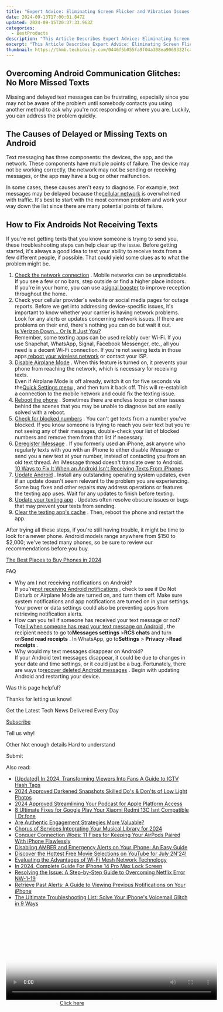 ```yaml
---
title: "Expert Advice: Eliminating Screen Flicker and Vibration Issues in Surface Pro Units"
date: 2024-09-13T17:00:01.847Z
updated: 2024-09-15T20:37:33.963Z
categories:
  - BestProducts
description: "This Article Describes Expert Advice: Eliminating Screen Flicker and Vibration Issues in Surface Pro Units"
excerpt: "This Article Describes Expert Advice: Eliminating Screen Flicker and Vibration Issues in Surface Pro Units"
thumbnail: https://thmb.techidaily.com/0446f5b055fa9f04a308ea9069332fcaf65671fcf6c4c7082a33e015e1fff246.jpg
---
```


## Overcoming Android Communication Glitches: No More Missed Texts
 Missing and delayed text messages can be frustrating, especially since you may not be aware of the problem until somebody contacts you using another method to ask why you're not responding or where you are. Luckily, you can address the problem quickly.

## The Causes of Delayed or Missing Texts on Android

 Text messaging has three components: the devices, the app, and the network. These components have multiple points of failure. The device may not be working correctly, the network may not be sending or receiving messages, or the app may have a bug or other malfunction.

 In some cases, these causes aren't easy to diagnose. For example, text messages may be delayed because the[cellular network](https://www.lifewire.com/how-does-a-mobile-network-work-2373338) is overwhelmed with traffic. It's best to start with the most common problem and work your way down the list since there are many potential points of failure.

## How to Fix Androids Not Receiving Texts

 If you're not getting texts that you know someone is trying to send you, these troubleshooting steps can help clear up the issue. Before getting started, it's always a good idea to test your ability to receive texts from a few different people, if possible. That could yield some clues as to what the problem might be.

1. [Check the network connection](https://www.lifewire.com/check-network-connection-status-of-wireless-devices-818268) . Mobile networks can be unpredictable. If you see a few or no bars, step outside or find a higher place indoors. If you're in your home, you can use a[signal booster](https://www.lifewire.com/cell-phone-signal-boosters-4148146) to improve reception throughout the home.
2. Check your cellular provider's website or social media pages for outage reports. Before we get into addressing device-specific issues, it's important to know whether your carrier is having network problems.  
 Look for any alerts or updates concerning network issues. If there are problems on their end, there's nothing you can do but wait it out.  
[Is Verizon Down... Or Is It Just You?](https://www.lifewire.com/is-verizon-down-or-is-it-just-you-5069423)  
 Remember, some texting apps can be used reliably over Wi-Fi. If you use Snapchat, WhatsApp, Signal, Facebook Messenger, etc., all you need is a decent Wi-Fi connection. If you're not seeing texts in those apps,[reboot your wireless network](https://www.lifewire.com/how-to-properly-restart-a-router-modem-2624570) or contact your ISP.
3. [Disable Airplane Mode](https://www.lifewire.com/turn-airplane-mode-on-or-off-on-android-5212172) . When this feature is turned on, it prevents your phone from reaching the network, which is necessary for receiving texts.  
 Even if Airplane Mode is off already, switch it on for five seconds via the[Quick Settings menu](https://www.lifewire.com/quick-settings-menu-android-4121299) , and then turn it back off. This will re-establish a connection to the mobile network and could fix the texting issue.
4. [Reboot the phone](https://www.lifewire.com/reboot-android-smartphone-or-tablet-4127180) . Sometimes there are endless loops or other issues behind the scenes that you may be unable to diagnose but are easily solved with a reboot.
5. [Check for blocked numbers](https://www.lifewire.com/how-to-unblock-a-number-android-phone-4161082) . You can't get texts from a number you've blocked. If you know someone is trying to reach you over text but you're not seeing any of their messages, double-check your list of blocked numbers and remove them from that list if necessary.
6. [Deregister iMessage](https://www.lifewire.com/fix-the-imessage-android-bug-with-this-free-tool-1999583) . If you formerly used an iPhone, ask anyone who regularly texts with you with an iPhone to either disable iMessage or send you a new text at your number, instead of contacting you from an old text thread. An iMessage thread doesn't translate over to Android.  
[10 Ways to Fix It When an Android Isn't Receiving Texts From iPhones](https://www.lifewire.com/fix-android-not-receiving-texts-from-iphone-7105489)
7. [Update Android](https://www.lifewire.com/update-your-android-os-121662) . Install any outstanding operating system updates, even if an update doesn't seem relevant to the problem you are experiencing. Some bug fixes and other repairs may address operations or features the texting app uses. Wait for any updates to finish before texting.
8. [Update your texting app](https://www.lifewire.com/update-apps-on-android-7106106) . Updates often resolve obscure issues or bugs that may prevent your texts from sending.
9. [Clear the texting app's cache](https://www.lifewire.com/clear-cache-android-4157780) . Then, reboot the phone and restart the app.

 After trying all these steps, if you're still having trouble, it might be time to look for a newer phone. Android models range anywhere from $150 to $2,000; we've tested many phones, so be sure to review our recommendations before you buy.  

[The Best Places to Buy Phones in 2024](https://www.lifewire.com/best-places-to-buy-cell-phones-580000)

 FAQ

* Why am I not receiving notifications on Android?  
 If you're[not receiving Android notifications](https://www.lifewire.com/how-to-fix-it-when-notifications-are-not-showing-up-on-android-5191032) , check to see if Do Not Disturb or Airplane Mode are turned on, and turn them off. Make sure system notifications and app notifications are turned on in your settings. Your power or data settings could also be preventing apps from retrieving notification alerts.
* How can you tell if someone has received your text message or not?  
 To[tell when someone has read your text message on Android](https://www.lifewire.com/read-my-text-message-4148206) , the recipient needs to go to**Messages settings** \>**RCS chats** and turn on**Send read receipts** . In WhatsApp, go to**Settings** \> **Privacy** \>**Read receipts** .
* Why would my text messages disappear on Android?  
 If your Android text messages disappear, it could be due to changes in your date and time settings, or it could just be a bug. Fortunately, there are ways to[recover deleted Android messages](https://www.lifewire.com/recover-deleted-texts-on-android-4174108) . Begin with updating Android and restarting your device.

Was this page helpful?

Thanks for letting us know!

 Get the Latest Tech News Delivered Every Day

[Subscribe](https://www.lifewire.com/#)

Tell us why!

 Other  Not enough details  Hard to understand

 Submit

<ins class="adsbygoogle"
     style="display:block"
     data-ad-format="autorelaxed"
     data-ad-client="ca-pub-7571918770474297"
     data-ad-slot="1223367746"></ins>

<ins class="adsbygoogle"
     style="display:block"
     data-ad-client="ca-pub-7571918770474297"
     data-ad-slot="8358498916"
     data-ad-format="auto"
     data-full-width-responsive="true"></ins>

<span class="atpl-alsoreadstyle">Also read:</span>
<div><ul>
<li><a href="https://instagram-videos.techidaily.com/updated-in-2024-transforming-viewers-into-fans-a-guide-to-igtv-hash-tags/"><u>[Updated] In 2024, Transforming Viewers Into Fans A Guide to IGTV Hash Tags</u></a></li>
<li><a href="https://screen-mirroring-recording.techidaily.com/2024-approved-darkened-snapshots-skilled-dos-and-donts-of-low-light-photos/"><u>2024 Approved Darkened Snapshots Skilled Do's & Don'ts of Low Light Photos</u></a></li>
<li><a href="https://article-knowledge.techidaily.com/2024-approved-streamlining-your-podcast-for-apple-platform-access/"><u>2024 Approved Streamlining Your Podcast for Apple Platform Access</u></a></li>
<li><a href="https://howto.techidaily.com/8-ultimate-fixes-for-google-play-your-xiaomi-redmi-13c-isnt-compatible-drfone-by-drfone-fix-android-problems-fix-android-problems/"><u>8 Ultimate Fixes for Google Play Your Xiaomi Redmi 13C Isnt Compatible | Dr.fone</u></a></li>
<li><a href="https://youtube-video-recordings.techidaily.com/are-authentic-engagement-strategies-more-valuable/"><u>Are Authentic Engagement Strategies More Valuable?</u></a></li>
<li><a href="https://extra-tips.techidaily.com/chorus-of-services-integrating-your-musical-library-for-2024/"><u>Chorus of Services Integrating Your Musical Library for 2024</u></a></li>
<li><a href="https://fox-that.techidaily.com/conquer-connection-woes-11-fixes-for-keeping-your-airpods-paired-with-iphone-flawlessly/"><u>Conquer Connection Woes: 11 Fixes for Keeping Your AirPods Paired With iPhone Flawlessly</u></a></li>
<li><a href="https://tech-recovery.techidaily.com/disabling-amber-and-emergency-alerts-on-your-iphone-an-easy-guide/"><u>Disabling AMBER and Emergency Alerts on Your iPhone: An Easy Guide</u></a></li>
<li><a href="https://tech-recovery.techidaily.com/discover-the-hottest-free-movie-selections-on-youtube-for-july-2n24/"><u>Discover the Hottest Free Movie Selections on YouTube for July 2N'24!</u></a></li>
<li><a href="https://tech-recovery.techidaily.com/1722895907636-evaluating-the-advantages-of-wi-fi-mesh-network-technology/"><u>Evaluating the Advantages of Wi-Fi Mesh Network Technology</u></a></li>
<li><a href="https://ios-unlock.techidaily.com/in-2024-complete-guide-for-iphone-14-pro-max-lock-screen-by-drfone-ios/"><u>In 2024, Complete Guide For iPhone 14 Pro Max Lock Screen</u></a></li>
<li><a href="https://tech-recovery.techidaily.com/resolving-the-issue-a-step-by-step-guide-to-overcoming-netflix-error-nw-1-19/"><u>Resolving the Issue: A Step-by-Step Guide to Overcoming Netflix Error NW-1-19</u></a></li>
<li><a href="https://tech-recovery.techidaily.com/retrieve-past-alerts-a-guide-to-viewing-previous-notifications-on-your-iphone/"><u>Retrieve Past Alerts: A Guide to Viewing Previous Notifications on Your iPhone</u></a></li>
<li><a href="https://fox-that.techidaily.com/the-ultimate-troubleshooting-list-solve-your-iphones-voicemail-glitch-in-9-ways/"><u>The Ultimate Troubleshooting List: Solve Your iPhone's Voicemail Glitch in 9 Ways</u></a></li>
</ul></div>

<!-- affiliate ads begin -->
<span id="1982508">
					<video width="576" height="240" style="cursor:pointer"
           poster="//a.impactradius-go.com/display-clicktoplayimage/1982508.png"
           onclick="if(!this.playClicked){this.play();this.setAttribute('controls',true);this.playClicked=true;}">
	   <source src="//a.impactradius-go.com/display-ad/22993-1982508">
	   <img src="//a.impactradius-go.com/display-clicktoplayimage/1982508.png" style="border: none; height: 100%; width: 100%; object-fit: contain">
	</video>
	<div style="width:360px;text-align:center"><a href="javascript:window.open(decodeURIComponent('https%3A%2F%2Fhomestyler.sjv.io%2Fc%2F5597632%2F1982508%2F22993'), '_blank');void(0);">Click here</a></div>
</span>
<img height="0" width="0" src="https://imp.pxf.io/i/5597632/1982508/22993" style="position:absolute;visibility:hidden;" border="0" />
<!-- affiliate ads end -->

